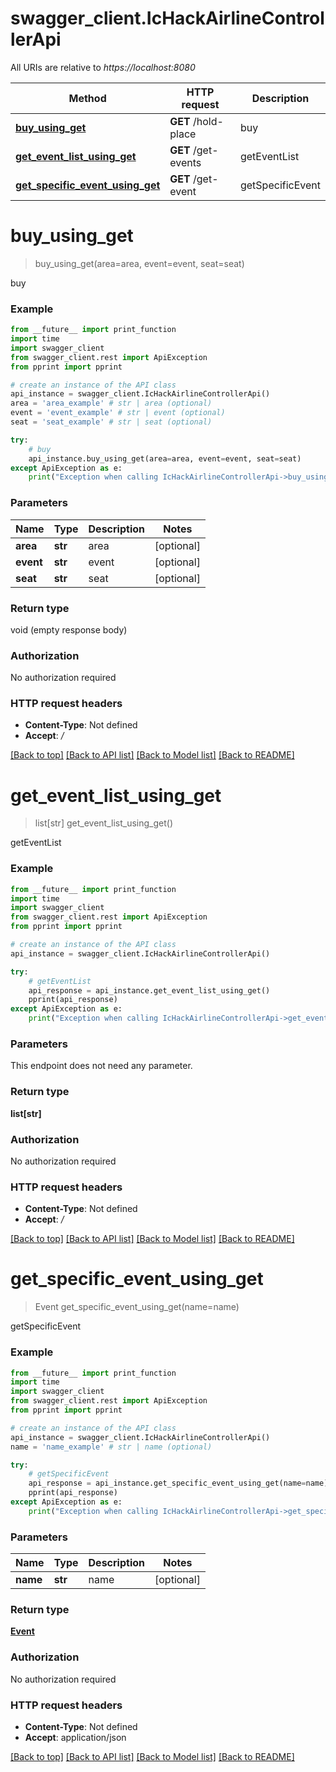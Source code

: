 # swagger_client.IcHackAirlineControllerApi

All URIs are relative to *https://localhost:8080*

Method | HTTP request | Description
------------- | ------------- | -------------
[**buy_using_get**](IcHackAirlineControllerApi.md#buy_using_get) | **GET** /hold-place | buy
[**get_event_list_using_get**](IcHackAirlineControllerApi.md#get_event_list_using_get) | **GET** /get-events | getEventList
[**get_specific_event_using_get**](IcHackAirlineControllerApi.md#get_specific_event_using_get) | **GET** /get-event | getSpecificEvent


# **buy_using_get**
> buy_using_get(area=area, event=event, seat=seat)

buy

### Example
```python
from __future__ import print_function
import time
import swagger_client
from swagger_client.rest import ApiException
from pprint import pprint

# create an instance of the API class
api_instance = swagger_client.IcHackAirlineControllerApi()
area = 'area_example' # str | area (optional)
event = 'event_example' # str | event (optional)
seat = 'seat_example' # str | seat (optional)

try:
    # buy
    api_instance.buy_using_get(area=area, event=event, seat=seat)
except ApiException as e:
    print("Exception when calling IcHackAirlineControllerApi->buy_using_get: %s\n" % e)
```

### Parameters

Name | Type | Description  | Notes
------------- | ------------- | ------------- | -------------
 **area** | **str**| area | [optional] 
 **event** | **str**| event | [optional] 
 **seat** | **str**| seat | [optional] 

### Return type

void (empty response body)

### Authorization

No authorization required

### HTTP request headers

 - **Content-Type**: Not defined
 - **Accept**: */*

[[Back to top]](#) [[Back to API list]](../README.md#documentation-for-api-endpoints) [[Back to Model list]](../README.md#documentation-for-models) [[Back to README]](../README.md)

# **get_event_list_using_get**
> list[str] get_event_list_using_get()

getEventList

### Example
```python
from __future__ import print_function
import time
import swagger_client
from swagger_client.rest import ApiException
from pprint import pprint

# create an instance of the API class
api_instance = swagger_client.IcHackAirlineControllerApi()

try:
    # getEventList
    api_response = api_instance.get_event_list_using_get()
    pprint(api_response)
except ApiException as e:
    print("Exception when calling IcHackAirlineControllerApi->get_event_list_using_get: %s\n" % e)
```

### Parameters
This endpoint does not need any parameter.

### Return type

**list[str]**

### Authorization

No authorization required

### HTTP request headers

 - **Content-Type**: Not defined
 - **Accept**: */*

[[Back to top]](#) [[Back to API list]](../README.md#documentation-for-api-endpoints) [[Back to Model list]](../README.md#documentation-for-models) [[Back to README]](../README.md)

# **get_specific_event_using_get**
> Event get_specific_event_using_get(name=name)

getSpecificEvent

### Example
```python
from __future__ import print_function
import time
import swagger_client
from swagger_client.rest import ApiException
from pprint import pprint

# create an instance of the API class
api_instance = swagger_client.IcHackAirlineControllerApi()
name = 'name_example' # str | name (optional)

try:
    # getSpecificEvent
    api_response = api_instance.get_specific_event_using_get(name=name)
    pprint(api_response)
except ApiException as e:
    print("Exception when calling IcHackAirlineControllerApi->get_specific_event_using_get: %s\n" % e)
```

### Parameters

Name | Type | Description  | Notes
------------- | ------------- | ------------- | -------------
 **name** | **str**| name | [optional] 

### Return type

[**Event**](Event.md)

### Authorization

No authorization required

### HTTP request headers

 - **Content-Type**: Not defined
 - **Accept**: application/json

[[Back to top]](#) [[Back to API list]](../README.md#documentation-for-api-endpoints) [[Back to Model list]](../README.md#documentation-for-models) [[Back to README]](../README.md)

